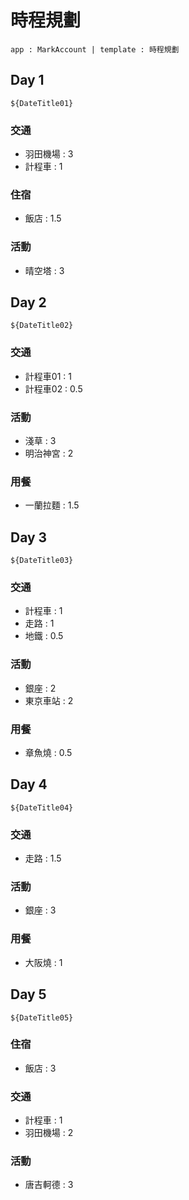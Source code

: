 時程規劃
======
`app : MarkAccount | template : 時程規劃`

Day 1
------
`${DateTitle01}`

### 交通
+ 羽田機場 : 3 
+ 計程車 : 1

### 住宿
+ 飯店 : 1.5

### 活動
+ 晴空塔 : 3


Day 2
------
`${DateTitle02}`

### 交通
+ 計程車01 : 1
+ 計程車02 : 0.5

### 活動
+ 淺草 : 3
+ 明治神宮 : 2

### 用餐
+ 一蘭拉麵 : 1.5


Day 3
------
`${DateTitle03}`

### 交通
+ 計程車 : 1
+ 走路 : 1
+ 地鐵 : 0.5

### 活動
+ 銀座 : 2
+ 東京車站 : 2

### 用餐
+ 章魚燒 : 0.5


Day 4
------
`${DateTitle04}`

### 交通
+ 走路 : 1.5

### 活動
+ 銀座 : 3

### 用餐
+ 大阪燒 : 1


Day 5
------
`${DateTitle05}`

### 住宿
+ 飯店 : 3

### 交通
+ 計程車 : 1
+ 羽田機場 : 2

### 活動
+ 唐吉軻德 : 3




